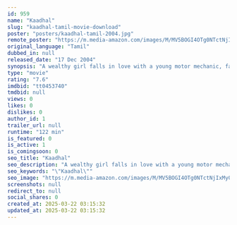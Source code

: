 ```yaml
---
id: 959
name: "Kaadhal"
slug: "kaadhal-tamil-movie-download"
poster: "posters/kaadhal-tamil-2004.jpg"
remote_poster: "https://m.media-amazon.com/images/M/MV5BOGI4OTg0NTctNjIxMy00YjFhLWI1Y2YtNmEyNmQwMDljY2U4XkEyXkFqcGc@._V1_SX300.jpg"
original_language: "Tamil"
dubbed_in: null
released_date: "17 Dec 2004"
synopsis: "A wealthy girl falls in love with a young motor mechanic, faced with the imminent threat of an arranged marriage with an American groom she persuades to elope with the motor mechanic."
type: "movie"
rating: "7.6"
imdbid: "tt0453740"
tmdbid: null
views: 0
likes: 0
dislikes: 0
author_id: 1
trailer_url: null
runtime: "122 min"
is_featured: 0
is_active: 1
is_comingsoon: 0
seo_title: "Kaadhal"
seo_description: "A wealthy girl falls in love with a young motor mechanic, faced with the imminent threat of an arranged marriage with an American groom she persuades to elope with the motor mechanic."
seo_keywords: "\"Kaadhal\""
seo_image: "https://m.media-amazon.com/images/M/MV5BOGI4OTg0NTctNjIxMy00YjFhLWI1Y2YtNmEyNmQwMDljY2U4XkEyXkFqcGc@._V1_SX300.jpg"
screenshots: null
redirect_to: null
social_shares: 0
created_at: 2025-03-22 03:15:32
updated_at: 2025-03-22 03:15:32
---
```


